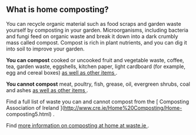 ##  What is home composting?

You can recycle organic material such as food scraps and garden waste yourself
by composting in your garden. Microorganisms, including bacteria and fungi
feed on organic waste and break it down into a dark crumbly mass called
compost. Compost is rich in plant nutrients, and you can dig it into soil to
improve your garden.

**You can compost** cooked or uncooked fruit and vegetable waste, coffee, tea,
garden waste, eggshells, kitchen paper, light cardboard (for example, egg and
cereal boxes) [ as well as other items
](http://www.cre.ie/Home%20Composting/Home-composting5.html) .

**You cannot compost** meat, poultry, fish, grease, oil, evergreen shrubs,
coal and ashes [ as well as other items
](http://www.cre.ie/Home%20Composting/Home-composting5.html) .

Find a full list of waste you can and cannot compost from the [ Composting
Association of Ireland ](http://www.cre.ie/Home%20Composting/Home-
composting5.html) .

Find [ more information on composting at home at waste.ie
](https://www.mywaste.ie/what-to-do-with-my-home-composting/) .
